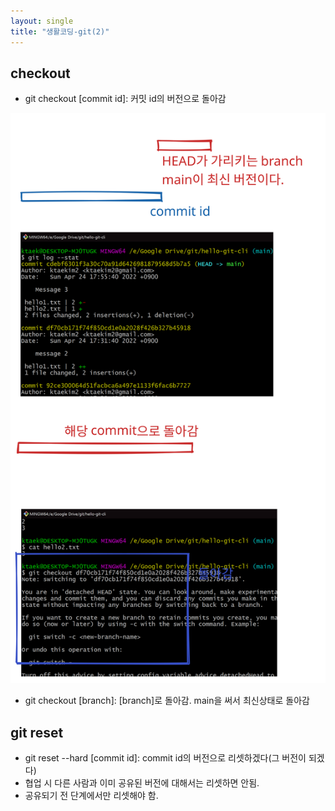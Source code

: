 ```yaml
---
layout: single
title: "생활코딩-git(2)"
---
```


## checkout

- git checkout [commit id]: 커밋 id의 버전으로 돌아감

<img src="..\assets\images\Untitled-2022-04-24-1929.svg">

- git checkout [branch]: [branch]로 돌아감. main을 써서 최신상태로 돌아감

## git reset

- git reset --hard [commit id]: commit id의 버전으로 리셋하겠다(그 버전이 되겠다)
- 협업 시 다른 사람과 이미 공유된 버전에 대해서는 리셋하면 안됨.
- 공유되기 전 단계에서만 리셋해야 함.